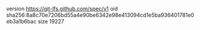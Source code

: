 version https://git-lfs.github.com/spec/v1
oid sha256:8a8c70e7206bd55a4e90be6342e98e413094cd1e5ba936401781e0eb3a1b6bac
size 19227
